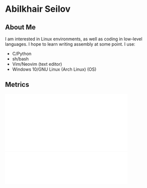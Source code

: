 # Abilkhair Seilov
## About Me
I am interested in Linux environments, as well as coding in low-level languages. I hope to learn writing assembly at some point.
I use:
- C/Python
- sh/bash
- Vim/Neovim (text editor)
- Windows 10/GNU Linux (Arch Linux) (OS)
## Metrics
<img src="/metrics.classic.svg" alt="Metrics" width="400">
<img src="/metrics.plugin.languages.details.svg" alt="Metrics" width="400">
